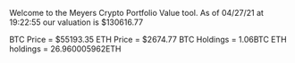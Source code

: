 Welcome to the Meyers Crypto Portfolio Value tool. 
As of 04/27/21 at 19:22:55 our valuation is $130616.77 

BTC Price = $55193.35
 ETH Price = $2674.77
BTC Holdings = 1.06BTC
 ETH holdings = 26.960005962ETH 
